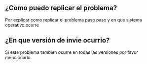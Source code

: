 ## ¿Como puedo replicar el problema?
Por explicar como replicar el problema paso paso y en que sistema operativo ocurre
## ¿En que versión de invie ocurrio?
Si este problema tambien ocurre en todas las versiones por favor mencionarlo
